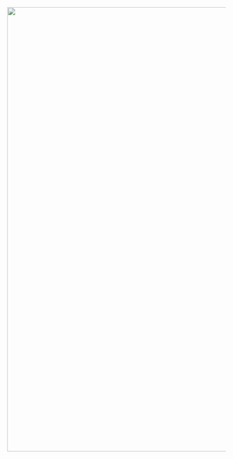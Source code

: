 <img src="https://github.com/Darkrulex/Rauf786/blob/main/Darkrulez787898.JPEG" width="1024" height="1024" align="left">

